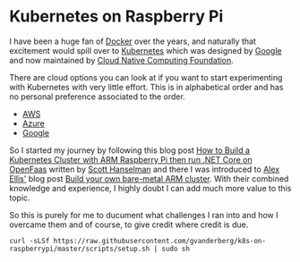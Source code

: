 # Kubernetes on Raspberry Pi

I have been a huge fan of [Docker](https://www.docker.com/) over the years, and naturally that excitement would spill over to [Kubernetes](https://kubernetes.io/) which was designed by [Google](https://en.wikipedia.org/wiki/Google) and now maintained by [Cloud Native Computing Foundation](https://en.wikipedia.org/wiki/Cloud_Native_Computing_Foundation).

There are cloud options you can look at if you want to start experimenting with Kubernetes with very little effort.
This is in alphabetical order and has no personal preference associated to the order.

* [AWS](https://aws.amazon.com/eks/)
* [Azure](https://azure.microsoft.com/en-us/free/kubernetes-service/)
* [Google](https://cloud.google.com/kubernetes-engine/)

So I started my journey by following this blog post [How to Build a Kubernetes Cluster with ARM Raspberry Pi then run .NET Core on OpenFaas](https://www.hanselman.com/blog/HowToBuildAKubernetesClusterWithARMRaspberryPiThenRunNETCoreOnOpenFaas.aspx) written by [Scott Hanselman](https://www.hanselman.com/) and there I was introduced to [Alex Ellis'](https://blog.alexellis.io/) blog post [Build your own bare-metal ARM cluster](https://blog.alexellis.io/build-your-own-bare-metal-arm-cluster/). 
With their combined knowledge and experience, I highly doubt I can add much more value to this topic. 

So this is purely for me to ducument what challenges I ran into and how I overcame them and of course, to give credit where credit is due.

```
curl -sLSf https://raw.githubusercontent.com/gvanderberg/k8s-on-raspberrypi/master/scripts/setup.sh | sudo sh
```